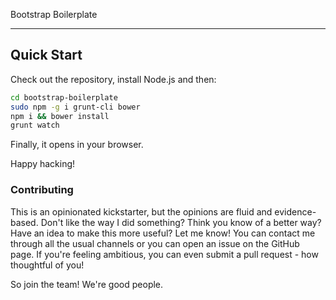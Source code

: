 Bootstrap Boilerplate

***

## Quick Start

Check out the repository, install Node.js and then:

```sh
cd bootstrap-boilerplate
sudo npm -g i grunt-cli bower
npm i && bower install
grunt watch
```
Finally, it opens in your browser.

Happy hacking!

### Contributing

This is an opinionated kickstarter, but the opinions are fluid and
evidence-based. Don't like the way I did something? Think you know of a better
way? Have an idea to make this more useful? Let me know! You can contact me
through all the usual channels or you can open an issue on the GitHub page. If
you're feeling ambitious, you can even submit a pull request - how thoughtful
of you!

So join the team! We're good people.

